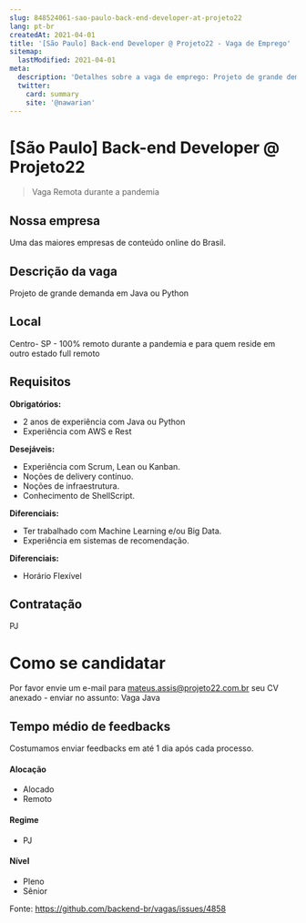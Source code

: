 ```yaml
---
slug: 848524061-sao-paulo-back-end-developer-at-projeto22
lang: pt-br
createdAt: 2021-04-01
title: '[São Paulo] Back-end Developer @ Projeto22 - Vaga de Emprego'
sitemap:
  lastModified: 2021-04-01
meta:
  description: 'Detalhes sobre a vaga de emprego: Projeto de grande demanda em Java ou Python'
  twitter:
    card: summary
    site: '@nawarian'
---
```


# [São Paulo] Back-end Developer @ Projeto22

<!--
==================================================
Caso a vaga for remoto durante a pandemia informar no texto "Remoto durante o covid"
==================================================
-->
<!-- 
==================================================
POR FAVOR, SÓ POSTE SE A VAGA FOR PARA BACK-END!

Não faça distinção de gênero no título da vaga.

Use: "Back-End Developer" ao invés de 
"Desenvolvedor Back-End" \o/

Exemplo: `[São Paulo] Back-End Developer @ NOME DA EMPRESA`
==================================================
-->
<!--
==================================================
Caso a vaga for remoto durante a pandemia deixar a linha abaixo
==================================================
-->
> Vaga Remota durante a pandemia

## Nossa empresa

Uma das maiores empresas de conteúdo online do Brasil. 

## Descrição da vaga

Projeto de grande demanda em Java ou Python 

## Local

Centro- SP - 100% remoto durante a pandemia e para quem reside em outro estado full remoto 

## Requisitos

**Obrigatórios:**
- 2 anos de experiência com Java ou Python
- Experiência com AWS e Rest

**Desejáveis:**
- Experiência com Scrum, Lean ou Kanban. 
- Noções de delivery contínuo.
- Noções de infraestrutura.
- Conhecimento de ShellScript. 

**Diferenciais:**
- Ter trabalhado com Machine Learning e/ou Big Data. 
- Experiência em sistemas de recomendação.


**Diferenciais:**
- Horário Flexível 

## Contratação

PJ 

# Como se candidatar

Por favor envie um e-mail para mateus.assis@projeto22.com.br seu CV anexado - enviar no assunto: Vaga Java

## Tempo médio de feedbacks

Costumamos enviar feedbacks em até 1 dia após cada processo.

#### Alocação
- Alocado
- Remoto

#### Regime
- PJ 

#### Nível
- Pleno
- Sênior





Fonte: https://github.com/backend-br/vagas/issues/4858